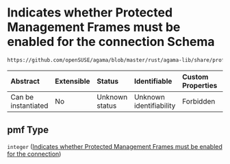 # Indicates whether Protected Management Frames must be enabled for the connection Schema

```txt
https://github.com/openSUSE/agama/blob/master/rust/agama-lib/share/profile.schema.json#/properties/network/properties/connections/items/properties/wireless/properties/pmf
```



| Abstract            | Extensible | Status         | Identifiable            | Custom Properties | Additional Properties | Access Restrictions | Defined In                                                          |
| :------------------ | :--------- | :------------- | :---------------------- | :---------------- | :-------------------- | :------------------ | :------------------------------------------------------------------ |
| Can be instantiated | No         | Unknown status | Unknown identifiability | Forbidden         | Allowed               | none                | [profile.schema.json\*](profile.schema.json "open original schema") |

## pmf Type

`integer` ([Indicates whether Protected Management Frames must be enabled for the connection](profile-properties-network-settings-properties-network-connections-to-be-defined-items-properties-wireless-configuration-properties-indicates-whether-protected-management-frames-must-be-enabled-for-the-connection.md))
